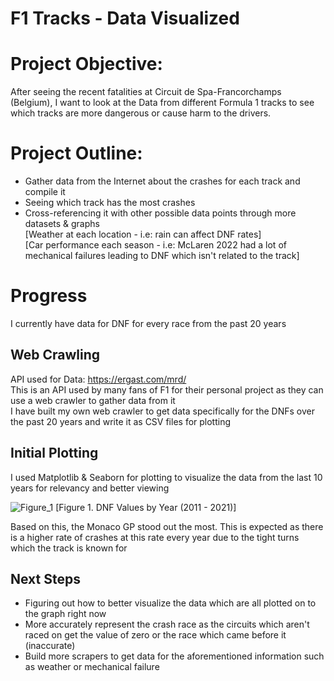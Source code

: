 # F1 Tracks - Data Visualized 

# Project Objective: 
After seeing the recent fatalities at Circuit de Spa-Francorchamps (Belgium), I want to look at the Data from different Formula 1 tracks to see which tracks are more dangerous or cause harm to the drivers.

# Project Outline: 
* Gather data from the Internet about the crashes for each track and compile it
* Seeing which track has the most crashes
* Cross-referencing it with other possible data points through more datasets & graphs \
[Weather at each location - i.e: rain can affect DNF rates] \
[Car performance each season - i.e: McLaren 2022 had a lot of mechanical failures leading to DNF which isn't related to the track]

# Progress
I currently have data for DNF for every race from the past 20 years 

## Web Crawling 
API used for Data: https://ergast.com/mrd/ \
This is an API used by many fans of F1 for their personal project as they can use a web crawler to gather data from it \
I have built my own web crawler to get data specifically for the DNFs over the past 20 years and write it as CSV files for plotting 

## Initial Plotting 
I used Matplotlib & Seaborn for plotting to visualize the data from the last 10 years for relevancy and better viewing

![Figure_1](https://github.com/hanguyen04/f1dataviz/assets/63039106/d5d43b8e-18be-4196-bc1e-d9c0125c049f)
[Figure 1. DNF Values by Year (2011 - 2021)] 

Based on this, the Monaco GP stood out the most. This is expected as there is a higher rate of crashes at this rate every year due to the tight turns which the track is known for 

## Next Steps 
* Figuring out how to better visualize the data which are all plotted on to the graph right now
* More accurately represent the crash race as the circuits which aren't raced on get the value of zero or the race which came before it (inaccurate)
* Build more scrapers to get data for the aforementioned information such as weather or mechanical failure
